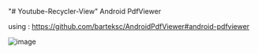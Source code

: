 "# Youtube-Recycler-View" 
Android PdfViewer 

using : https://github.com/barteksc/AndroidPdfViewer#android-pdfviewer

![image](https://user-images.githubusercontent.com/60474028/128638929-a616a3f0-6ce2-499a-94e5-27071d5815ef.png)

